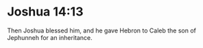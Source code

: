 # Joshua 14:13

Then Joshua blessed him, and he gave Hebron to Caleb the son of Jephunneh for an inheritance.
